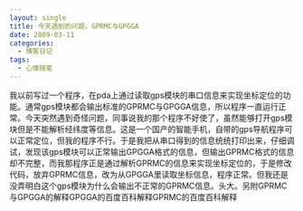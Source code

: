 ```yaml
---
layout: single
title: 今天遇到的问题，GPRMC与GPGGA
date: 2009-03-11
categories:
  - 博客日记
tags:
  - 心情随笔
---
```


我以前写过一个程序，在pda上通过读取gps模块的串口信息来实现坐标定位的功能。通常gps模块都会输出标准的GPRMC与GPGGA信息，所以程序一直运行正常。今天突然遇到奇怪问题，同事说我的那个程序不好使了，虽然能够打开gps模块但是不能解析经纬度等信息。这是一个国产的智能手机，自带的gps导航程序可以正常定位，但我的程序不行。于是我把从串口得到的信息统统打印出来，仔细调试，发现该gps模块可以正常输出GPGGA格式的信息，但输出GPRMC格式的信息却不完整，而我那程序正是通过解析GPRMC的信息来实现坐标定位的，于是修改代码，放弃GPRMC信息，改为从GPGGA里读取坐标信息，程序正常。但我还是没弄明白这个gps模块为什么会输出不正常的GPRMC信息。头大。另附GPRMC与GPGGA的解释GPGGA的百度百科解释GPRMC的百度百科解释
